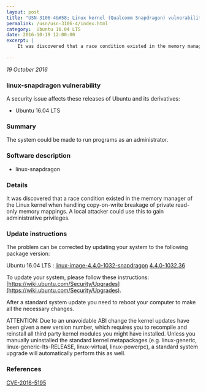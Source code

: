 ```yaml
---
layout: post
title: "USN-3106-4&#58; Linux kernel (Qualcomm Snapdragon) vulnerability"
permalink: /usn/usn-3106-4/index.html
category:  Ubuntu 16.04 LTS
date: 2016-10-19 12:00:00
excerpt: |
    It was discovered that a race condition existed in the memory manager of the Linux kernel when handling copy-on-write breakage of private read-only memory mappings. A local attacker could use this to gain administrative privileges. 
    
--- 
```

 
 

*19 October 2016*

### linux-snapdragon vulnerability

A security issue affects these releases of Ubuntu and its derivatives:

* Ubuntu 16.04 LTS

### Summary

The system could be made to run programs as an administrator. 

### Software description

* linux-snapdragon 

### Details

It was discovered that a race condition existed in the memory manager of the Linux kernel when handling copy-on-write breakage of private read-only memory mappings. A local attacker could use this to gain administrative privileges. 

### Update instructions

The problem can be corrected by updating your system to the following package version:

Ubuntu 16.04 LTS
 : [linux-image-4.4.0-1032-snapdragon](https://launchpad.net/ubuntu/+source/linux-snapdragon) <span> [4.4.0-1032.36](https://launchpad.net/ubuntu/+source/linux-snapdragon/4.4.0-1032.36) </span> 

To update your system, please follow these instructions: [https://wiki.ubuntu.com/Security/Upgrades](https://wiki.ubuntu.com/Security/Upgrades).

After a standard system update you need to reboot your computer to make all the necessary changes.

ATTENTION: Due to an unavoidable ABI change the kernel updates have been given a new version number, which requires you to recompile and reinstall all third party kernel modules you might have installed. Unless you manually uninstalled the standard kernel metapackages (e.g. linux-generic, linux-generic-lts-RELEASE, linux-virtual, linux-powerpc), a standard system upgrade will automatically perform this as well. 

### References

 
 [CVE-2016-5195](http://people.ubuntu.com/~ubuntu-security/cve/CVE-2016-5195)
 


